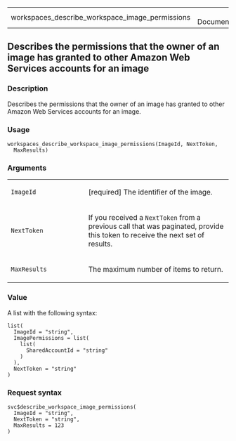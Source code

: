 <table style="width: 100%;">
<tbody>
<tr class="odd">
<td>workspaces_describe_workspace_image_permissions</td>
<td style="text-align: right;">R Documentation</td>
</tr>
</tbody>
</table>

## Describes the permissions that the owner of an image has granted to other Amazon Web Services accounts for an image

### Description

Describes the permissions that the owner of an image has granted to
other Amazon Web Services accounts for an image.

### Usage

    workspaces_describe_workspace_image_permissions(ImageId, NextToken,
      MaxResults)

### Arguments

<table>
<colgroup>
<col style="width: 35%" />
<col style="width: 65%" />
</colgroup>
<tbody>
<tr class="odd">
<td><code
id="workspaces_describe_workspace_image_permissions_:_ImageId">ImageId</code></td>
<td><p>[required] The identifier of the image.</p></td>
</tr>
<tr class="even">
<td><code
id="workspaces_describe_workspace_image_permissions_:_NextToken">NextToken</code></td>
<td><p>If you received a <code>NextToken</code> from a previous call
that was paginated, provide this token to receive the next set of
results.</p></td>
</tr>
<tr class="odd">
<td><code
id="workspaces_describe_workspace_image_permissions_:_MaxResults">MaxResults</code></td>
<td><p>The maximum number of items to return.</p></td>
</tr>
</tbody>
</table>

### Value

A list with the following syntax:

    list(
      ImageId = "string",
      ImagePermissions = list(
        list(
          SharedAccountId = "string"
        )
      ),
      NextToken = "string"
    )

### Request syntax

    svc$describe_workspace_image_permissions(
      ImageId = "string",
      NextToken = "string",
      MaxResults = 123
    )
